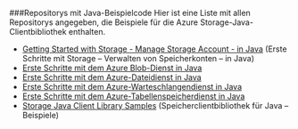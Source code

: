###<a name="java-sample-code-repositories"></a>Repositorys mit Java-Beispielcode
Hier ist eine Liste mit allen Repositorys angegeben, die Beispiele für die Azure Storage-Java-Clientbibliothek enthalten.

* [Getting Started with Storage - Manage Storage Account - in Java](https://azure.microsoft.com/en-us/resources/samples/storage-java-manage-storage-accounts/) (Erste Schritte mit Storage – Verwalten von Speicherkonten – in Java)
* [Erste Schritte mit dem Azure Blob-Dienst in Java](https://azure.microsoft.com/en-us/resources/samples/storage-blob-java-getting-started/)
* [Erste Schritte mit dem Azure-Dateidienst in Java](https://azure.microsoft.com/en-us/resources/samples/storage-file-java-getting-started/)
* [Erste Schritte mit dem Azure-Warteschlangendienst in Java](https://azure.microsoft.com/en-us/resources/samples/storage-queue-java-getting-started/)
* [Erste Schritte mit dem Azure-Tabellenspeicherdienst in Java](https://azure.microsoft.com/en-us/resources/samples/storage-table-java-getting-started/)
* [Storage Java Client Library Samples](https://github.com/Azure/azure-storage-java/tree/master/microsoft-azure-storage-samples/src/com/microsoft/azure/storage) (Speicherclientbibliothek für Java – Beispiele)

<!--HONumber=Jan17_HO2-->


